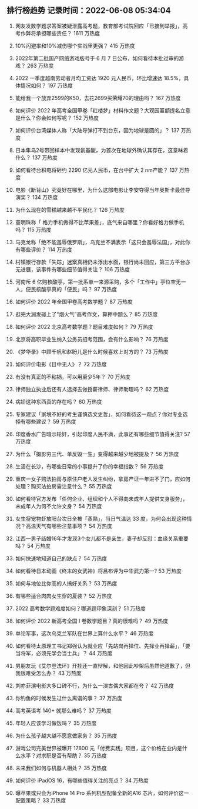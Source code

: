 
## 排行榜趋势 记录时间：2022-06-08 05:34:04
  
  1. 网友发数学题求答案被疑泄露高考题，教育部考试院回应「已接到举报」，高考作弊将承担哪些责任？ 1611 万热度
    
  2. 10%闪避率和10%减伤哪个实战里更强？ 415 万热度
    
  3. 2022年第二批国产网络游戏版号于 6 月 7 日公布，如何看待本批过审的游戏？ 263 万热度
    
  4. 2022 一季度越南劳动者月均工资达 1920 元人民币，环比增速达 18.5%，具体情况如何？ 197 万热度
    
  5. 能给我一个放弃2599的K50，去花2699买荣耀70的理由吗？ 167 万热度
    
  6. 如何评价 2022 年高考全国甲卷「红楼梦」材料作文题？大观园匾额提名立意是什么？你会如何写呢？ 152 万热度
    
  7. 如何评价台湾媒体人称「大陆导弹打不到台东，因为地球是圆的」？ 137 万热度
    
  8. 日本隼鸟2号带回样本中发现氨基酸，为首次在地球外确认其存在，这意味着什么？ 137 万热度
    
  9. 如何看待台积电将砸约 2290 亿元人民币，在台中扩大 2 nm产能？ 137 万热度
    
  10. 电影《断背山》究竟好在哪里，为什么这部电影让李安夺得当年奥斯卡最佳导演奖？ 134 万热度
    
  11. 为什么现在的雪糕越来越不平民化？ 126 万热度
    
  12. 董明珠称「 格力手机做得不比苹果差」，底气来自哪里？你看好格力做手机吗？ 115 万热度
    
  13. 马克龙称「绝不能羞辱俄罗斯」，乌克兰不满表示「这只会羞辱法国」，对此你有哪些评价？ 114 万热度
    
  14. 村镇银行存款「失踪」迷案真相仍未浮出水面，银行尚未回应，第三方平台亦无进展，该事件有哪些细节值得关注？ 106 万热度
    
  15. 河南斥 6 亿购核酸亭，第一批系单一来源采购，多个「工作中」亭位空无一人，便民核酸亭真的「便民」吗？ 97 万热度
    
  16. 如何评价 2022 年全国甲卷高考数学题？ 87 万热度
    
  17. 逛完大润发碰上了“烟火气”高考作文，算押中题么？ 85 万热度
    
  18. 如何评价 2022 北京高考数学题？题目难度如何？ 79 万热度
    
  19. 北京将高职毕业生纳入公务员招考范围，会有什么影响？ 76 万热度
    
  20. 《梦华录》中顾千帆和赵盼儿是什么时候喜欢上对方的？ 73 万热度
    
  21. 如何评价电影《目中无人》？ 72 万热度
    
  22. 有没有真正的不粘锅，可以用至少5年？ 70 万热度
    
  23. 律师独立执业后还有人选择去做授薪律师、律师助理吗？ 62 万热度
    
  24. 病娇这种东西真的存在吗？ 60 万热度
    
  25. 专家建议「家境不好的考生谨慎选文史哲」，如何看待这一观点？你对专业选择有哪些建议？ 59 万热度
    
  26. 印度香水广告暗示轮奸，引起印度人民不满，此事还有哪些细节值得关注? 57 万热度
    
  27. 为什么「摄影穷三代、单反毁一生」变得越来越少地被提及？ 56 万热度
    
  28. 生活在长沙，有哪些日常的小事提升了你的幸福指数？ 56 万热度
    
  29. 重庆一女子购法拍房与原住户老人发生纠纷，拿房产证一年进不了门，应如何处理？购买法拍房需注意什么？ 55 万热度
    
  30. 如何看待官方发布「任何企业、组织和个人不得向未成年人提供文身服务」，未成年人为何不允许文身？ 54 万热度
    
  31. 女生将宠物虾放阳台次日全被「蒸熟」，当日气温达 33 度，为何会出现这种情况？高温天气有哪些注意事项？ 54 万热度
    
  32. 江西一男子结婚16年才发现3个女儿都不是亲生，妻子却反怼：血缘关系重要吗？ 54 万热度
    
  33. 如何快速地知道自己的缺点？ 54 万热度
    
  34. 如何看待日本动画《终末的女武神》将吕布评为中华武力第一? 53 万热度
    
  35. 如何与地位比你高的人搞好关系？ 53 万热度
    
  36. 有哪些适合肉肉女生穿的夏装？ 52 万热度
    
  37. 2022 高考数学题难度如何？哪道题印象深刻？ 51 万热度
    
  38. 如何评价 2022 新高考全国 Ⅰ 卷数学题目？真的很难吗？ 49 万热度
    
  39. 单论军事，这次乌克兰军队在世界上算什么水平？ 46 万热度
    
  40. 如何看待太原理工书记郑强认为就业应「先站岗再择位、先择业再择薪」，「要当将军，必须先学会当士兵」？ 44 万热度
    
  41. 男朋友玩《艾尔登法环》开挂还一直辩解，和他因此吵架后虽然他道歉了，但我很难受怎么办？ 43 万热度
    
  42. 刘亦菲演电影大多口碑不行，为什么一演古偶大家都在夸？ 42 万热度
    
  43. 你钓鱼的时候发生过什么离谱的事？ 37 万热度
    
  44. 高考英语考 140+ 就那么难吗？ 37 万热度
    
  45. 年轻人应该学习做饭吗？ 35 万热度
    
  46. 为什么孩子越大越不愿意做家务？ 35 万热度
    
  47. 游戏公司完美世界被曝开 17800 元「付费实践」项目，这个价格在业内是什么水平？对求职是否有帮助？ 35 万热度
    
  48. 未来我们如何与机器人相处？ 35 万热度
    
  49. 如何评价 iPadOS 16，有哪些值得关注的亮点？ 34 万热度
    
  50. 曝苹果或只会为iPhone 14 Pro 系列机型配备全新的A16 芯片，如何评价这一配置策略？ 33 万热度
    